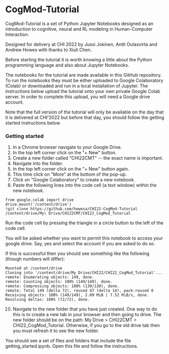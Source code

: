 # CogMod-Tutorial

CogMod-Tutorial is a set of Python Jupyter Notebooks designed as an introduction to cognitive, neural and RL modeling in Human-Computer Interaction. 

Designed for delivery at CHI 2022 by Jussi Jokinen, Antti Oulasvirta and Andrew Howes with thanks to Xiuli Chen.

Before starting the tutorial it is worth knowing a little about the Python programming language and also about Jupyter Notebooks. 

The notebooks for the tutorial are made available in this GitHub repository. To run the notebooks they must be either uploaded to Google Colaboratory (Colab) or downloaded and run in a local installation of Jupyter. The instructions below upload the tutorial onto your own private Google Colab server. In order to complete this upload, you will need a Google drive account. 

Note that the full version of the tutorial will only be available on the day that it is delivered at CHI'2022 but before that day, you should follow the getting started instructions below.

### Getting started

1.  In a Chrome browser navigate to your Google Drive.
2.  In the top left corner click on the "+ New" button.
3.  Create a new folder called "CHI22CMT" -- the exact name is important.
4.  Navigate into the folder.
5.  In the top left corner click on the "+ New" button again.
6.  This time click on "More" at the bottom of the pop-up.
7.  Click on "Google Colaboratory" to create a new notebook.
9.  Paste the following lines into the code cell (a text window) within the new notebook.

```
from google.colab import drive
drive.mount('/content/drive')
!git clone https://github.com/howesa/CHI22-CogMod-Tutorial /content/drive/My\ Drive/CHI22CMT/CHI22_CogMod_Tutorial
```

Run the code cell by pressing the triangle in a circle button to the left of the code cell.

You will be asked whether you want to permit this notebook to access your google drive. Say, yes and select the account if you are asked to do so.

If this is successful then you should see something like the following (though numbers will differ):

```
Mounted at /content/drive
Cloning into '/content/drive/My Drive/CHI22/CHI22_CogMod_Tutorial'...
remote: Enumerating objects: 149, done.
remote: Counting objects: 100% (149/149), done.
remote: Compressing objects: 100% (130/130), done.
remote: Total 149 (delta 72), reused 47 (delta 14), pack-reused 0
Receiving objects: 100% (149/149), 2.09 MiB | 7.52 MiB/s, done.
Resolving deltas: 100% (72/72), done.
```

10. Navigate to the new folder that you have just created. One way to do this is to create a new tab in your browser and then going to drive. The new folder should be on the path: My Drive > CHI22CMT > CHI22_CogMod_Tutorial. Otherwise, if you go to the old drive tab then you must refresh it to see the new folder.

You should see a set of files and folders that include the file getting_started.ipynb. Open this file and follow the instructions.
